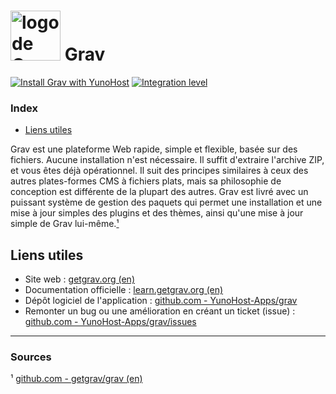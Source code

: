 # <img src="/images/grav_logo.png" width="80px" alt="logo de Grav"> Grav

[![Install Grav with YunoHost](https://install-app.yunohost.org/install-with-yunohost.svg)](https://install-app.yunohost.org/?app=grav) [![Integration level](https://dash.yunohost.org/integration/grav.svg)](https://dash.yunohost.org/appci/app/grav)

### Index

- [Liens utiles](#liens-utiles)

Grav est une plateforme Web rapide, simple et flexible, basée sur des fichiers. Aucune installation n'est nécessaire. Il suffit d'extraire l'archive ZIP, et vous êtes déjà opérationnel. Il suit des principes similaires à ceux des autres plates-formes CMS à fichiers plats, mais sa philosophie de conception est différente de la plupart des autres. Grav est livré avec un puissant système de gestion des paquets qui permet une installation et une mise à jour simples des plugins et des thèmes, ainsi qu'une mise à jour simple de Grav lui-même.[¹](#sources)

## Liens utiles

 + Site web : [getgrav.org (en)](https://getgrav.org/)
 + Documentation officielle : [learn.getgrav.org (en)](https://learn.getgrav.org/16)
 + Dépôt logiciel de l'application : [github.com - YunoHost-Apps/grav](https://github.com/YunoHost-Apps/grav_ynh)
 + Remonter un bug ou une amélioration en créant un ticket (issue) : [github.com - YunoHost-Apps/grav/issues](https://github.com/YunoHost-Apps/grav_ynh/issues)

------

### Sources

¹ [github.com - getgrav/grav (en)](https://github.com/getgrav/grav)
